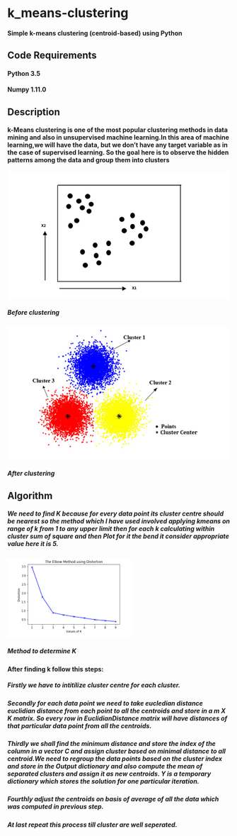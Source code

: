# k_means-clustering

#### Simple k-means clustering (centroid-based) using Python

## Code Requirements

#### Python 3.5
#### Numpy 1.11.0

## Description
#### k-Means clustering is one of the most popular clustering methods in data mining and also in unsupervised machine learning.In this area of machine learning,we will have the data, but we don’t have any target variable as in the case of supervised learning. So the goal here is to observe the hidden patterns among the data and group them into clusters

![Before Clustering](https://github.com/samyak3028/k_means-clustering/blob/main/before.png?raw=true)
##### Before clustering

![After Clustering](https://github.com/samyak3028/k_means-clustering/blob/main/after.jfif?raw=true)
##### After clustering

## Algorithm

##### We need to find K because for every data point its cluster centre should be nearest so the method which I have used involved applying kmeans on range of k from 1 to any upper limit then for each k calculating within cluster sum of square and then Plot for it the bend it consider appropriate value here it is 5.

![After Clustering](https://github.com/samyak3028/k_means-clustering/blob/main/k.png?raw=true)
##### Method to determine K


#### After finding k follow this steps:

##### Firstly we have to intitilize cluster centre for each cluster.

##### Secondly for each data point we need to take eucledian distance euclidian distance from each point to all the centroids and store in a m X K matrix. So every row in EuclidianDistance matrix will have distances of that particular data point from all the centroids.

##### Thirdly we shall find the minimum distance and store the index of the column in a vector C and assign cluster based on minimal distance to all centroid.We need to regroup the data points based on the cluster index  and store in the Output dictionary and also compute the mean of separated clusters and assign it as new centroids. Y is a temporary dictionary which stores the solution for one particular iteration.

##### Fourthly adjust the centroids on basis of average of all the data which was computed in previous step.

##### At last repeat this process till cluster are well seperated.
